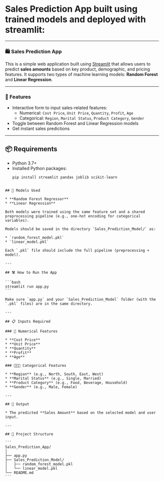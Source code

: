 #  **Sales Prediction App** built using trained models and deployed with streamlit:

---


### 🛍️ Sales Prediction App

This is a simple web application built using [Streamlit](https://streamlit.io/) that allows users to predict **sales amounts** based on key product, demographic, and pricing features. It supports two types of machine learning models: **Random Forest** and **Linear Regression**.

---

### 🚀 Features

- Interactive form to input sales-related features:
  - Numerical: `Cost Price`, `Unit Price`, `Quantity`, `Profit`, `Age`
  - Categorical: `Region`, `Marital Status`, `Product Category`, `Gender`
- Toggle between Random Forest and Linear Regression models
- Get instant sales predictions

---

## 📦 Requirements

- Python 3.7+
- Installed Python packages:
  ```bash
  pip install streamlit pandas joblib scikit-learn
````

## 🧠 Models Used

* **Random Forest Regressor**
* **Linear Regression**

Both models were trained using the same feature set and a shared preprocessing pipeline (e.g., one-hot encoding for categorical variables).

Models should be saved in the directory `Sales_Prediction_Model/` as:

* `random_forest_model.pkl`
* `linear_model.pkl`

Each `.pkl` file should include the full pipeline (preprocessing + model).

---

## 🛠 How to Run the App

```bash
streamlit run app.py
```

Make sure `app.py` and your `Sales_Prediction_Model` folder (with the `.pkl` files) are in the same directory.

---

## 📋 Inputs Required

### 🔢 Numerical Features

* **Cost Price**
* **Unit Price**
* **Quantity**
* **Profit**
* **Age**

### 🧑‍🤝‍🧑 Categorical Features

* **Region** (e.g., North, South, East, West)
* **Marital Status** (e.g., Single, Married)
* **Product Category** (e.g., Food, Beverage, Household)
* **Gender** (e.g., Male, Female)

---

## 🧪 Output

* The predicted **Sales Amount** based on the selected model and user input.

---

## 📁 Project Structure

```
Sales_Prediction_App/
│
├── app.py
├── Sales_Prediction_Model/
│   ├── random_forest_model.pkl
│   └── linear_model.pkl
└── README.md
```

